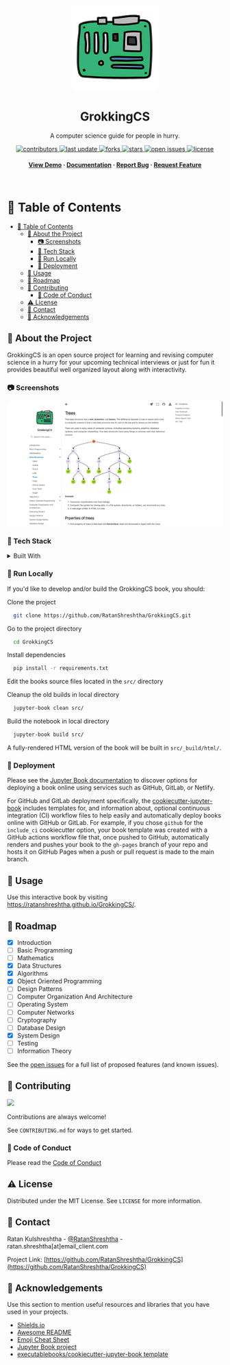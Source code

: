 <!--
Hey, thanks for using the awesome-readme-template template.  
If you have any enhancements, then fork this project and create a pull request 
or just open an issue with the label "enhancement".

Don't forget to give this project a star for additional support ;)
Maybe you can mention me or this repo in the acknowledgements too
-->
<div align="center">

  <img src="logo.png" alt="logo" width="200" height="auto" />
  <h1>GrokkingCS</h1>
  
  <p>
    A computer science guide for people in hurry.
  </p>
  
  
<!-- Badges -->
<p>
  <a href="https://github.com/RatanShreshtha/GrokkingCS/graphs/contributors">
    <img src="https://img.shields.io/github/contributors/RatanShreshtha/GrokkingCS" alt="contributors" />
  </a>
  <a href="">
    <img src="https://img.shields.io/github/last-commit/RatanShreshtha/GrokkingCS" alt="last update" />
  </a>
  <a href="https://github.com/RatanShreshtha/GrokkingCS/network/members">
    <img src="https://img.shields.io/github/forks/RatanShreshtha/GrokkingCS" alt="forks" />
  </a>
  <a href="https://github.com/RatanShreshtha/GrokkingCS/stargazers">
    <img src="https://img.shields.io/github/stars/RatanShreshtha/GrokkingCS" alt="stars" />
  </a>
  <a href="https://github.com/RatanShreshtha/GrokkingCS/issues/">
    <img src="https://img.shields.io/github/issues/RatanShreshtha/GrokkingCS" alt="open issues" />
  </a>
  <a href="https://github.com/RatanShreshtha/GrokkingCS/blob/master/LICENSE">
    <img src="https://img.shields.io/github/license/RatanShreshtha/GrokkingCS.svg" alt="license" />
  </a>
</p>
   
<h4>
    <a href="https://ratanshreshtha.github.io/GrokkingCS">View Demo</a>
  <span> · </span>
    <a href="https://github.com/RatanShreshtha/GrokkingCS/blob/main/README.md">Documentation</a>
  <span> · </span>
    <a href="https://github.com/RatanShreshtha/GrokkingCS/issues/">Report Bug</a>
  <span> · </span>
    <a href="https://github.com/RatanShreshtha/GrokkingCS/issues/">Request Feature</a>
  </h4>
</div>

<br />

<!-- Table of Contents -->
# :notebook_with_decorative_cover: Table of Contents

- [:notebook_with_decorative_cover: Table of Contents](#notebook_with_decorative_cover-table-of-contents)
  - [:star2: About the Project](#star2-about-the-project)
    - [:camera: Screenshots](#camera-screenshots)
    - [:space_invader: Tech Stack](#space_invader-tech-stack)
    - [:running: Run Locally](#running-run-locally)
    - [:triangular_flag_on_post: Deployment](#triangular_flag_on_post-deployment)
  - [:eyes: Usage](#eyes-usage)
  - [:compass: Roadmap](#compass-roadmap)
  - [:wave: Contributing](#wave-contributing)
    - [:scroll: Code of Conduct](#scroll-code-of-conduct)
  - [:warning: License](#warning-license)
  - [:handshake: Contact](#handshake-contact)
  - [:gem: Acknowledgements](#gem-acknowledgements)

  

<!-- About the Project -->
## :star2: About the Project

GrokkingCS is an open source project for learning and revising computer science in a hurry for your upcoming technical interviews or just for fun it provides beautiful well organized layout along with interactivity.

<!-- Screenshots -->
### :camera: Screenshots

<div align="center"> 
  <img src="screenshot.png" alt="screenshot" />
</div>


<!-- TechStack -->
### :space_invader: Tech Stack

<details>
  <summary>Built With</summary>
  <ul>
    <li><a href="https://www.python.org/">Python</a></li>
    <li><a href="https://jupyterbook.org">Jupyter Book</a></li>
  </ul>
</details>

<!-- Run Locally -->
### :running: Run Locally

If you'd like to develop and/or build the GrokkingCS book, you should:

Clone the project

```bash
  git clone https://github.com/RatanShreshtha/GrokkingCS.git
```

Go to the project directory

```bash
  cd GrokkingCS
```

Install dependencies

```bash
  pip install -r requirements.txt
```

Edit the books source files located in the `src/` directory

Cleanup the old builds in local directory 

```bash
  jupyter-book clean src/
```

Build the notebook in local directory 

```bash
  jupyter-book build src/
```

A fully-rendered HTML version of the book will be built in `src/_build/html/`.


<!-- Deployment -->
### :triangular_flag_on_post: Deployment

Please see the [Jupyter Book documentation](https://jupyterbook.org/publish/web.html) to discover options for deploying a book online using services such as GitHub, GitLab, or Netlify.

For GitHub and GitLab deployment specifically, the [cookiecutter-jupyter-book](https://github.com/executablebooks/cookiecutter-jupyter-book) includes templates for, and information about, optional continuous integration (CI) workflow files to help easily and automatically deploy books online with GitHub or GitLab. For example, if you chose `github` for the `include_ci` cookiecutter option, your book template was created with a GitHub actions workflow file that, once pushed to GitHub, automatically renders and pushes your book to the `gh-pages` branch of your repo and hosts it on GitHub Pages when a push or pull request is made to the main branch.

<!-- Usage -->
## :eyes: Usage

Use this interactive book by visiting https://ratanshreshtha.github.io/GrokkingCS/.

<!-- Roadmap -->
## :compass: Roadmap

- [x] Introduction
- [ ] Basic Programming
- [ ] Mathematics
- [x] Data Structures
- [x] Algorithms
- [x] Object Oriented Programming
- [ ] Design Patterns
- [ ] Computer Organization And Architecture
- [ ] Operating System
- [ ] Computer Networks
- [ ] Cryptography
- [ ] Database Design
- [x] System Design
- [ ] Testing
- [ ] Information Theory

See the [open issues](https://github.com/RatanShreshtha/GrokkingCS/issues) for a full list of proposed features (and known issues).

<!-- Contributing -->
## :wave: Contributing

<a href="https://github.com/RatanShreshtha/GrokkingCS/graphs/contributors">
  <img src="https://contrib.rocks/image?repo=RatanShreshtha/GrokkingCS" />
</a>


Contributions are always welcome!

See `CONTRIBUTING.md` for ways to get started.


<!-- Code of Conduct -->
### :scroll: Code of Conduct

Please read the [Code of Conduct](https://github.com/RatanShreshtha/GrokkingCS/blob/master/CODE_OF_CONDUCT.md)

<!-- License -->
## :warning: License

Distributed under the MIT License. See `LICENSE` for more information.


<!-- Contact -->
## :handshake: Contact

Ratan Kulshreshtha - [@RatanShreshtha](https://twitter.com/RatanShreshtha) - ratan.shreshtha[at]email_client.com

Project Link: [https://github.com/RatanShreshtha/GrokkingCS](https://github.com/RatanShreshtha/GrokkingCS)


<!-- Acknowledgments -->
## :gem: Acknowledgements

Use this section to mention useful resources and libraries that you have used in your projects.

 - [Shields.io](https://shields.io/)
 - [Awesome README](https://github.com/matiassingers/awesome-readme)
 - [Emoji Cheat Sheet](https://github.com/ikatyang/emoji-cheat-sheet/blob/master/README.md#travel--places)
 - [Jupyter Book project](https://jupyterbook.org/)
 - [executablebooks/cookiecutter-jupyter-book template](https://github.com/executablebooks/cookiecutter-jupyter-book)
